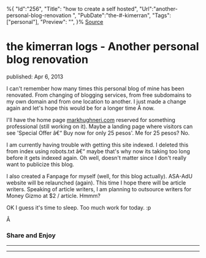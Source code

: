 ﻿%{
    "Id":"256",
    "Title": "how to create a self hosted",
    "Url":"another-personal-blog-renovation",
    "PubDate":"the-#-kimerran",
    "Tags": ["personal"],
    "Preview": "",
}%
[Source](http://markhughneri.com/blog/788/another-personal-blog-renovation/ "Permalink to the kimerran logs - Another personal blog renovation")

# the kimerran logs - Another personal blog renovation

published: Apr 6, 2013

I can't remember how many times this personal blog of mine has been renovated. From changing of blogging services, from free subdomains to my own domain and from one location to another. I just made a change again and let's hope this would be for a longer time Â now.

I'll have the home page [markhughneri.com][1] reserved for something professional (still working on it). Maybe a landing page where visitors can see 'Special Offer â€“ Buy now for only 25 pesos'. Me for 25 pesos? No.

I am currently having trouble with getting this site indexed. I deleted this from index using robots.txt â€“ maybe that's why now its taking too long before it gets indexed again. Oh well, doesn't matter since I don't really want to publicize this blog.

I also created a Fanpage for myself (well, for this blog actually). ASA-AdU website will be relaunched (again). This time I hope there will be article writers. Speaking of article writers, I am planning to outsource writers for Money Gizmo at $2 / article. Hmmm?

OK I guess it's time to sleep. Too much work for today. :p

Â 

### Share and Enjoy

* * *

* * *

[1]: http://markhughneri.com/
